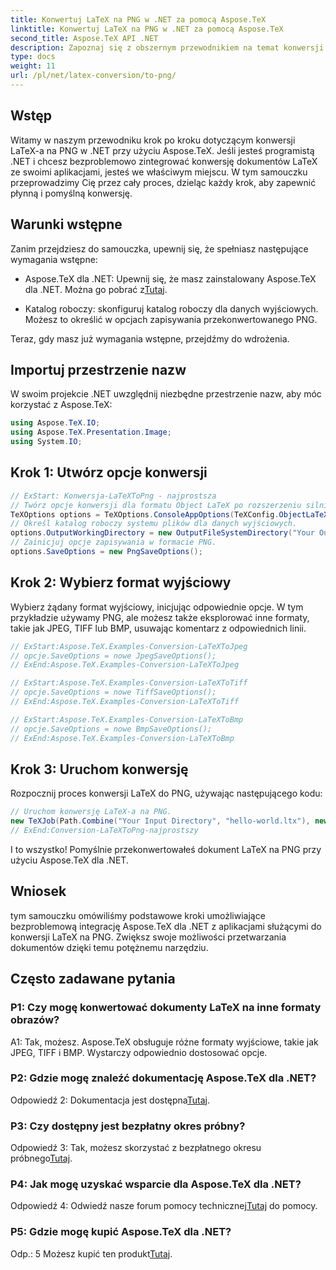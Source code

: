 ```yaml
---
title: Konwertuj LaTeX na PNG w .NET za pomocą Aspose.TeX
linktitle: Konwertuj LaTeX na PNG w .NET za pomocą Aspose.TeX
second_title: Aspose.TeX API .NET
description: Zapoznaj się z obszernym przewodnikiem na temat konwersji LaTeX na PNG w .NET przy użyciu Aspose.TeX. Zwiększ swoje możliwości przetwarzania dokumentów dzięki temu samouczkowi krok po kroku.
type: docs
weight: 11
url: /pl/net/latex-conversion/to-png/
---
```

## Wstęp

Witamy w naszym przewodniku krok po kroku dotyczącym konwersji LaTeX-a na PNG w .NET przy użyciu Aspose.TeX. Jeśli jesteś programistą .NET i chcesz bezproblemowo zintegrować konwersję dokumentów LaTeX ze swoimi aplikacjami, jesteś we właściwym miejscu. W tym samouczku przeprowadzimy Cię przez cały proces, dzieląc każdy krok, aby zapewnić płynną i pomyślną konwersję.

## Warunki wstępne

Zanim przejdziesz do samouczka, upewnij się, że spełniasz następujące wymagania wstępne:

-  Aspose.TeX dla .NET: Upewnij się, że masz zainstalowany Aspose.TeX dla .NET. Można go pobrać z[Tutaj](https://releases.aspose.com/tex/net/).

- Katalog roboczy: skonfiguruj katalog roboczy dla danych wyjściowych. Możesz to określić w opcjach zapisywania przekonwertowanego PNG.

Teraz, gdy masz już wymagania wstępne, przejdźmy do wdrożenia.

## Importuj przestrzenie nazw

W swoim projekcie .NET uwzględnij niezbędne przestrzenie nazw, aby móc korzystać z Aspose.TeX:

```csharp
using Aspose.TeX.IO;
using Aspose.TeX.Presentation.Image;
using System.IO;
```

## Krok 1: Utwórz opcje konwersji

```csharp
// ExStart: Konwersja-LaTeXToPng - najprostsza
// Twórz opcje konwersji dla formatu Object LaTeX po rozszerzeniu silnika Object TeX.
TeXOptions options = TeXOptions.ConsoleAppOptions(TeXConfig.ObjectLaTeX);
// Określ katalog roboczy systemu plików dla danych wyjściowych.
options.OutputWorkingDirectory = new OutputFileSystemDirectory("Your Output Directory");
// Zainicjuj opcje zapisywania w formacie PNG.
options.SaveOptions = new PngSaveOptions();
```

## Krok 2: Wybierz format wyjściowy

Wybierz żądany format wyjściowy, inicjując odpowiednie opcje. W tym przykładzie używamy PNG, ale możesz także eksplorować inne formaty, takie jak JPEG, TIFF lub BMP, usuwając komentarz z odpowiednich linii.

```csharp
// ExStart:Aspose.TeX.Examples-Conversion-LaTeXToJpeg
// opcje.SaveOptions = nowe JpegSaveOptions();
// ExEnd:Aspose.TeX.Examples-Conversion-LaTeXToJpeg

// ExStart:Aspose.TeX.Examples-Conversion-LaTeXToTiff
// opcje.SaveOptions = nowe TiffSaveOptions();
// ExEnd:Aspose.TeX.Examples-Conversion-LaTeXToTiff

// ExStart:Aspose.TeX.Examples-Conversion-LaTeXToBmp
// opcje.SaveOptions = nowe BmpSaveOptions();
// ExEnd:Aspose.TeX.Examples-Conversion-LaTeXToBmp
```

## Krok 3: Uruchom konwersję

Rozpocznij proces konwersji LaTeX do PNG, używając następującego kodu:

```csharp
// Uruchom konwersję LaTeX-a na PNG.
new TeXJob(Path.Combine("Your Input Directory", "hello-world.ltx"), new ImageDevice(), options).Run();
// ExEnd:Conversion-LaTeXToPng-najprostszy
```

I to wszystko! Pomyślnie przekonwertowałeś dokument LaTeX na PNG przy użyciu Aspose.TeX dla .NET.

## Wniosek

tym samouczku omówiliśmy podstawowe kroki umożliwiające bezproblemową integrację Aspose.TeX dla .NET z aplikacjami służącymi do konwersji LaTeX na PNG. Zwiększ swoje możliwości przetwarzania dokumentów dzięki temu potężnemu narzędziu.

## Często zadawane pytania

### P1: Czy mogę konwertować dokumenty LaTeX na inne formaty obrazów?

A1: Tak, możesz. Aspose.TeX obsługuje różne formaty wyjściowe, takie jak JPEG, TIFF i BMP. Wystarczy odpowiednio dostosować opcje.

### P2: Gdzie mogę znaleźć dokumentację Aspose.TeX dla .NET?

 Odpowiedź 2: Dokumentacja jest dostępna[Tutaj](https://reference.aspose.com/tex/net/).

### P3: Czy dostępny jest bezpłatny okres próbny?

 Odpowiedź 3: Tak, możesz skorzystać z bezpłatnego okresu próbnego[Tutaj](https://releases.aspose.com/).

### P4: Jak mogę uzyskać wsparcie dla Aspose.TeX dla .NET?

 Odpowiedź 4: Odwiedź nasze forum pomocy technicznej[Tutaj](https://forum.aspose.com/c/tex/47) do pomocy.

### P5: Gdzie mogę kupić Aspose.TeX dla .NET?

 Odp.: 5 Możesz kupić ten produkt[Tutaj](https://purchase.aspose.com/buy).